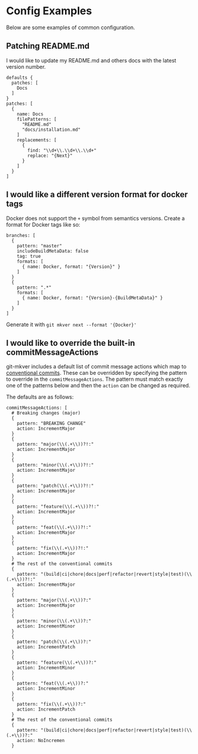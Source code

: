 # Config Examples

Below are some examples of common configuration.

## Patching README.md

I would like to update my README.md and others docs with the latest version number.

```hocon
defaults {
  patches: [
    Docs
  ]
}
patches: [
  {
    name: Docs
    filePatterns: [
      "README.md"
      "docs/installation.md"
    ]
    replacements: [
      {
        find: "\\d+\\.\\d+\\.\\d+"
        replace: "{Next}"
      }
    ]
  }
]
```

## I would like a different version format for docker tags

Docker does not support the `+` symbol from semantics versions. Create a
format for Docker tags like so:

```hocon
branches: [
  {
    pattern: "master"
    includeBuildMetaData: false
    tag: true
    formats: [
      { name: Docker, format: "{Version}" }
    ]
  }
  {
    pattern: ".*"
    formats: [
      { name: Docker, format: "{Version}-{BuildMetaData}" }
    ]
  }
]
```

Generate it with `git mkver next --format '{Docker}'`

## I would like to override the built-in commitMessageActions

git-mkver includes a default list of commit message actions which map to
[conventional commits](https://www.conventionalcommits.org/en/v1.0.0/). These can be overridden by specifying the
pattern to override in the `commitMessageActions`. The pattern must match exactly one of the patterns below and then
the `action` can be changed as required.

The defaults are as follows:

```hcon
commitMessageActions: [
  # Breaking changes (major)
  {
    pattern: "BREAKING CHANGE"
    action: IncrementMajor
  }
  {
    pattern: "major(\\(.+\\))?!:"
    action: IncrementMajor
  }
  {
    pattern: "minor(\\(.+\\))?!:"
    action: IncrementMajor
  }
  {
    pattern: "patch(\\(.+\\))?!:"
    action: IncrementMajor
  }
  {
    pattern: "feature(\\(.+\\))?!:"
    action: IncrementMajor
  }
  {
    pattern: "feat(\\(.+\\))?!:"
    action: IncrementMajor
  }
  {
    pattern: "fix(\\(.+\\))?!:"
    action: IncrementMajor
  }
  # The rest of the conventional commits
  {
    pattern: "(build|ci|chore|docs|perf|refactor|revert|style|test)(\\(.+\\))?!:"
    action: IncrementMajor
  }
  {
    pattern: "major(\\(.+\\))?:"
    action: IncrementMajor
  }
  {
    pattern: "minor(\\(.+\\))?:"
    action: IncrementMinor
  }
  {
    pattern: "patch(\\(.+\\))?:"
    action: IncrementPatch
  }
  {
    pattern: "feature(\\(.+\\))?:"
    action: IncrementMinor
  }
  {
    pattern: "feat(\\(.+\\))?:"
    action: IncrementMinor
  }
  {
    pattern: "fix(\\(.+\\))?:"
    action: IncrementPatch
  }
  # The rest of the conventional commits
  {
    pattern: "(build|ci|chore|docs|perf|refactor|revert|style|test)(\\(.+\\))?:"
    action: NoIncremen
  }
```
